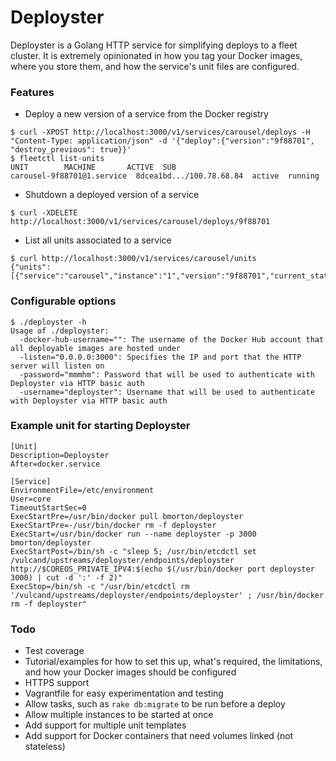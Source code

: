 # Deployster

Deployster is a Golang HTTP service for simplifying deploys to a fleet cluster.  It is extremely opinionated in how you tag your Docker images, where you store them, and how the service's unit files are configured.


### Features
* Deploy a new version of a service from the Docker registry
```ShellSession
$ curl -XPOST http://localhost:3000/v1/services/carousel/deploys -H "Content-Type: application/json" -d '{"deploy":{"version":"9f88701", "destroy_previous": true}}'
$ fleetctl list-units
UNIT        MACHINE       ACTIVE  SUB
carousel-9f88701@1.service  8dcea1bd.../100.78.68.84  active  running
```

* Shutdown a deployed version of a service
```ShellSession
$ curl -XDELETE http://localhost:3000/v1/services/carousel/deploys/9f88701
```

* List all units associated to a service

```ShellSession
$ curl http://localhost:3000/v1/services/carousel/units
{"units":[{"service":"carousel","instance":"1","version":"9f88701","current_state":"launched","desired_state":"launched","machine_id":"8dcea1bd8c304e1bbe2c25dce526109c"}]}
```


### Configurable options

```ShellSession
$ ./deployster -h
Usage of ./deployster:
  -docker-hub-username="": The username of the Docker Hub account that all deployable images are hosted under
  -listen="0.0.0.0:3000": Specifies the IP and port that the HTTP server will listen on
  -password="mmmhm": Password that will be used to authenticate with Deployster via HTTP basic auth
  -username="deployster": Username that will be used to authenticate with Deployster via HTTP basic auth
```


### Example unit for starting Deployster

```
[Unit]
Description=Deployster
After=docker.service

[Service]
EnvironmentFile=/etc/environment
User=core
TimeoutStartSec=0
ExecStartPre=/usr/bin/docker pull bmorton/deployster
ExecStartPre=-/usr/bin/docker rm -f deployster
ExecStart=/usr/bin/docker run --name deployster -p 3000 bmorton/deployster
ExecStartPost=/bin/sh -c "sleep 5; /usr/bin/etcdctl set /vulcand/upstreams/deployster/endpoints/deployster http://$COREOS_PRIVATE_IPV4:$(echo $(/usr/bin/docker port deployster 3000) | cut -d ':' -f 2)"
ExecStop=/bin/sh -c "/usr/bin/etcdctl rm '/vulcand/upstreams/deployster/endpoints/deployster' ; /usr/bin/docker rm -f deployster"
```


### Todo

* Test coverage
* Tutorial/examples for how to set this up, what's required, the limitations, and how your Docker images should be configured
* HTTPS support
* Vagrantfile for easy experimentation and testing
* Allow tasks, such as `rake db:migrate` to be run before a deploy
* Allow multiple instances to be started at once
* Add support for multiple unit templates
* Add support for Docker containers that need volumes linked (not stateless)
